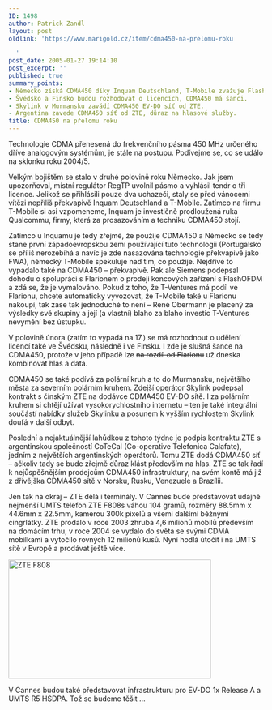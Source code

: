 ```yaml
---
ID: 1498
author: Patrick Zandl
layout: post
oldlink: 'https://www.marigold.cz/item/cdma450-na-prelomu-roku

  '
post_date: 2005-01-27 19:14:10
post_excerpt: ''
published: true
summary_points:
- Německo získá CDMA450 díky Inquam Deutschland, T-Mobile zvažuje FlashOFDM.
- Švédsko a Finsko budou rozhodovat o licencích, CDMA450 má šanci.
- Skylink v Murmansku zavádí CDMA450 EV-DO síť od ZTE.
- Argentina zavede CDMA450 síť od ZTE, důraz na hlasové služby.
title: CDMA450 na přelomu roku
---
```


<p>Technologie CDMA přenesená do frekvenčního pásma 450 MHz určeného dříve analogovým systémům, je stále na postupu. Podívejme se, co se událo na sklonku roku 2004/5. </p>

<p>Velkým bojištěm se stalo v druhé polovině roku Německo. Jak jsem upozorňoval, místní regulátor RegTP uvolnil pásmo a vyhlásil tendr o tři licence. Jelikož se přihlásili pouze dva uchazeči, staly se před vánocemi vítězi nepříliš překvapivě Inquam Deutschland a T-Mobile. Zatímco na firmu T-Mobile si asi vzpomeneme, Inquam je investičně prodloužená ruka Qualcommu, firmy, která za prosazováním a techniku CDMA450 stojí. </p>

<p>Zatímco u Inquamu je tedy zřejmé, že použije CDMA450 a Německo se tedy stane první západoevropskou zemí používající tuto technologii (Portugalsko se příliš nerozebíhá a navíc je zde nasazována technologie překvapivě jako FWA), německý T-Mobile spekuluje nad tím, co použije. Nejdříve to vypadalo také na CDMA450 – překvapivě. Pak ale Siemens podepsal dohodu o spolupráci s Flarionem o prodeji koncových zařízení s FlashOFDM a zdá se, že je vymalováno. Pokud z toho, že T-Ventures má podíl ve Flarionu, chcete automaticky vyvozovat, že T-Mobile také u Flarionu nakoupí, tak zase tak jednoduché to není – René Obermann je placený za výsledky své skupiny a její (a vlastní) blaho za blaho investic T-Ventures nevymění bez ústupku. </p>

<p>V polovině února (zatím to vypadá na 17.) se má rozhodnout o udělení licencí také ve Švédsku, následně i ve Finsku. I zde je slušná šance na CDMA450, protože v jeho případě lze <strike>na rozdíl od Flarionu</strike> už dneska kombinovat hlas a data. </p>

<p>CDMA450 se také podívá za polární kruh a to do Murmansku, největšího města za severním polárním kruhem. Zdejší operátor Skylink podepsal kontrakt s čínským ZTE na dodávce CDMA450 EV-DO sítě. I za  polárním kruhem si chtějí užívat vysokorychlostního internetu – ten je také integrální součástí nabídky služeb Skylinku a posunem k vyšším rychlostem Skylink doufá v další odbyt. </p>

<p>Poslední a nejaktuálnější lahůdkou z tohoto týdne je podpis kontraktu ZTE s argentinskou společností CoTeCal (Co-operative Telefonica Calafate), jedním z největších argentinských operátorů. Tomu ZTE dodá CDMA450 síť – ačkoliv tady se bude zřejmě důraz klást především na hlas. ZTE se tak řadí k nejůspěšnějším prodejcům CDMA450 infrastruktury, na svém kontě má již z dřívějška CDMA450 sítě v Norsku, Rusku, Venezuele a Brazílii.  </p>

<p>Jen tak na okraj – ZTE dělá i terminály. V Cannes bude představovat údajně nejmenší UMTS telefon ZTE F808s váhou 104 gramů, rozměry 88.5mm x 44.6mm x 22.5mm, kamerou 300k pixelů a všemi dalšími běžnými cingrlátky. ZTE prodalo v roce 2003 zhruba 4,6 milionů mobilů především na domácím trhu, v roce 2004 se vydalo do světa se svými CDMA mobilkami a vytočilo rovných 12 milionů kusů. Nyní hodlá útočit i na UMTS sítě v Evropě a prodávat ještě více. </p>

<p><img src="/wp-content/uploads/1/20050127-zte-F808.jpg" alt="ZTE F808" width="400" height="235" /></p>

<p>V Cannes budou také představovat infrastrukturu pro EV-DO 1x Release A a UMTS R5 HSDPA. Tož se budeme těšit …
</p>